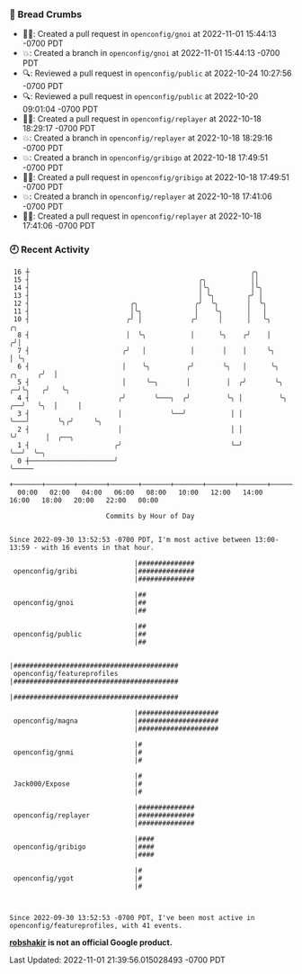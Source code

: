 ### 🍞 Bread Crumbs

 * ✍🏼: Created a pull request in `openconfig/gnoi` at 2022-11-01 15:44:13 -0700 PDT
 * 💥: Created a branch in `openconfig/gnoi` at 2022-11-01 15:44:13 -0700 PDT
 * 🔍: Reviewed a pull request in  `openconfig/public` at 2022-10-24 10:27:56 -0700 PDT
 * 🔍: Reviewed a pull request in  `openconfig/public` at 2022-10-20 09:01:04 -0700 PDT
 * ✍🏼: Created a pull request in `openconfig/replayer` at 2022-10-18 18:29:17 -0700 PDT
 * 💥: Created a branch in `openconfig/replayer` at 2022-10-18 18:29:16 -0700 PDT
 * 💥: Created a branch in `openconfig/gribigo` at 2022-10-18 17:49:51 -0700 PDT
 * ✍🏼: Created a pull request in `openconfig/gribigo` at 2022-10-18 17:49:51 -0700 PDT
 * 💥: Created a branch in `openconfig/replayer` at 2022-10-18 17:41:06 -0700 PDT
 * ✍🏼: Created a pull request in `openconfig/replayer` at 2022-10-18 17:41:06 -0700 PDT

### 🕘 Recent Activity
```
 16 ┼                                                       ╭╮
 15 ┤                                          ╭╮           ││
 14 ┤                                          │╰╮          │╰╮
 13 ┤                                          │ ╰╮        ╭╯ │
 12 ┤                         ╭╮              ╭╯  ╰╮       │  ╰╮
 11 ┤                         │╰╮             │    ╰╮      │   │
 10 ┤                        ╭╯ │            ╭╯     │      │   ╰╮                     ╭╮
  8 ┤                        │  ╰╮           │      ╰╮    ╭╯    │                    ╭╯│
  7 ┤                       ╭╯   │           │       │    │     ╰╮                   │ ╰╮
  6 ┤                       │    ╰╮         ╭╯       ╰╮   │      ╰╮          ╭╮     ╭╯  │
  5 ┤                       │     ╰─╮       │         │  ╭╯       ╰╮       ╭─╯╰╮   ╭╯   ╰╮
  4 ┤                      ╭╯       ╰───╮  ╭╯         ╰╮ │         ╰╮   ╭──╯   ╰╮  │     │
  3 ┤                      │            ╰──╯           │ │          ╰───╯       ╰╮╭╯     ╰╮
  2 ┤                      │                           │ │                       ╰╯       │  ╭──╮
  1 ┤                     ╭╯                           ╰─╯                                ╰──╯  ╰─╮
  0 ┼─────────────────────╯                                                                       ╰─────
    +───────+───────+───────+───────+───────+───────+───────+───────+───────+───────+───────+───────+────
  00:00   02:00   04:00   06:00   08:00   10:00   12:00   14:00   16:00   18:00   20:00   22:00   00:00   

						Commits by Hour of Day


Since 2022-09-30 13:52:53 -0700 PDT, I'm most active between 13:00-13:59 - with 16 events in that hour.

```



```
                               |##############
 openconfig/gribi              |##############
                               |##############

                               |##
 openconfig/gnoi               |##
                               |##

                               |##
 openconfig/public             |##
                               |##

                               |#########################################
 openconfig/featureprofiles    |#########################################
                               |#########################################

                               |####################
 openconfig/magna              |####################
                               |####################

                               |#
 openconfig/gnmi               |#
                               |#

                               |#
 Jack000/Expose                |#
                               |#

                               |##############
 openconfig/replayer           |##############
                               |##############

                               |####
 openconfig/gribigo            |####
                               |####

                               |#
 openconfig/ygot               |#
                               |#



Since 2022-09-30 13:52:53 -0700 PDT, I've been most active in openconfig/featureprofiles, with 41 events.

```
**[robshakir](mailto:robjs@google.com) is not an official Google product.**  


Last Updated: 2022-11-01 21:39:56.015028493 -0700 PDT
